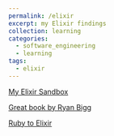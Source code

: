 ```yaml
---
permalink: /elixir
excerpt: my Elixir findings
collection: learning
categories:
  - software_engineering
  - learning
tags:
  - elixir
---
```


[My Elixir Sandbox](https://github.com/friendlyantz/elixir-sandbox)

[Great book by Ryan Bigg](https://leanpub.com/elixir-toyrobot/)

[Ruby to Elixir](https://www.youtube.com/watch?v=uPWMBDTPMkQ)
